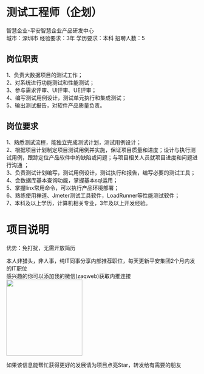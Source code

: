 # 测试工程师（企划）
智慧企业-平安智慧企业产品研发中心  
城市：深圳市 经验要求：3年 学历要求：本科  招聘人数：5

## 岗位职责
1、负责大数据项目的测试工作；   
2、对系统进行功能测试和性能测试；    
3、参与需求评审、UI评审、UE评审；   
4、编写测试用例设计，测试单元执行和集成测试；   
5、输出测试报告，对软件产品质量负责。

## 岗位要求
1、熟悉测试流程，能独立完成测试计划，测试用例设计；   
2、根据项目计划制定项目测试用例并实施，保证项目质量和进度；设计与执行测试用例，跟踪定位产品软件中的缺陷或问题；与项目相关人员就项目进度和问题进行沟通 ；    
3、负责测试计划编写，测试用例设计，测试执行和报告，编写必要的测试工具；   
4、会数据库基本查询功能，掌握基本sql运用；   
5、掌握linx常用命令，可以执行产品环境部署；   
6、熟练使用禅道、Jmeter测试工具软件，LoadRunner等性能测试软件；   
7、本科及以上学历，计算机相关专业，3年及以上开发经验。

# 项目说明

优势：免打扰，无需开放简历

本人非猎头，非人事，纯IT同事分享内部推荐职位，每天更新平安集团2个月内发的IT职位  
感兴趣的你可以添加我的微信(zaqweb)获取内推连接  
<img src="https://github.com/zaqweb/PA-IT-JOBS/blob/master/WechatICode.jpeg"  height="200" width="200">

如果该信息能帮忙获得更好的发展请为项目点亮Star，转发给有需要的朋友




